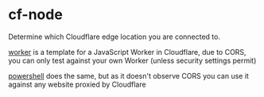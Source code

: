 # cf-node
Determine which Cloudflare edge location you are connected to.

[worker](https://github.com/b1m-dev/cf-node/blob/main/worker) is a template for a JavaScript Worker in Cloudflare, due to CORS, you can only test against your own Worker (unless security settings permit)

[powershell](https://github.com/b1m-dev/cf-node/blob/main/powershell) does the same, but as it doesn't observe CORS you can use it
against any website proxied by Cloudflare
